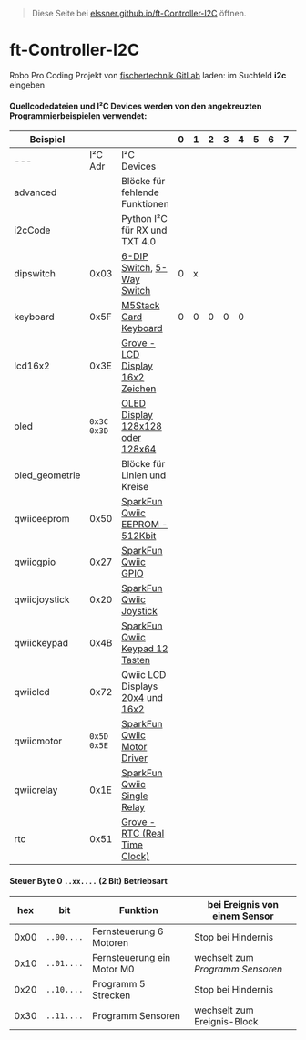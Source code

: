 > Diese Seite bei [elssner.github.io/ft-Controller-I2C](https://elssner.github.io/ft-Controller-I2C/) öffnen.
> 
# ft-Controller-I2C

Robo Pro Coding Projekt von [fischertechnik GitLab](https://git.fischertechnik-cloud.com/i2c) laden: im Suchfeld **i2c** eingeben

#### Quellcodedateien und I²C Devices werden von den angekreuzten Programmierbeispielen verwendet:

Beispiel|||0|1|2|3|4|5|6|7|8|9
---|---|---|---|---|---|---|---|---|---|---|---|---
---|I²C Adr|I²C Devices| ||||
advanced||Blöcke für fehlende Funktionen
i2cCode||Python I²C für RX und TXT 4.0
dipswitch|0x03|[6-DIP Switch](https://wiki.seeedstudio.com/Grove-6-Position_DIP_Switch), [5-Way Switch](https://wiki.seeedstudio.com/Grove-5-Way_Switch)|0|x|||
keyboard|0x5F|[M5Stack Card Keyboard](https://docs.m5stack.com/en/unit/cardkb_1.1)|0|0|0|0|0
lcd16x2|0x3E|[Grove - LCD Display 16x2 Zeichen](https://wiki.seeedstudio.com/Grove-16x2_LCD_Series)
oled|<code>0x3C 0x3D</code>|[OLED Display 128x128 oder 128x64](https://wiki.seeedstudio.com/Grove-OLED-Display-1.12-SH1107_V3.0)
oled_geometrie||Blöcke für Linien und Kreise
qwiiceeprom|0x50|[SparkFun Qwiic EEPROM - 512Kbit](https://www.sparkfun.com/products/18355)
qwiicgpio|0x27|[SparkFun Qwiic GPIO](https://www.sparkfun.com/products/17047)
qwiicjoystick|0x20|[SparkFun Qwiic Joystick](https://www.sparkfun.com/products/15168)
qwiickeypad|0x4B|[SparkFun Qwiic Keypad 12 Tasten](https://www.sparkfun.com/products/15290)
qwiiclcd|0x72|Qwiic LCD Displays [20x4](https://www.sparkfun.com/products/16398) und [16x2](https://www.sparkfun.com/products/16396)
qwiicmotor|<code>0x5D 0x5E</code>|[SparkFun Qwiic Motor Driver](https://www.sparkfun.com/products/15451)
qwiicrelay|0x1E|[SparkFun Qwiic Single Relay](https://www.sparkfun.com/products/15093)
rtc|0x51|[Grove - RTC (Real Time Clock)](https://wiki.seeedstudio.com/Grove_High_Precision_RTC)


#### Steuer Byte 0 <code>..xx....</code> (2 Bit) Betriebsart

hex|bit|Funktion|bei Ereignis von einem Sensor
---|---|---|---
0x00|<code>..00....</code>|Fernsteuerung 6 Motoren|Stop bei Hindernis
0x10|<code>..01....</code>|Fernsteuerung ein Motor M0|wechselt zum *Programm Sensoren*
0x20|<code>..10....</code>|Programm 5 Strecken|Stop bei Hindernis
0x30|<code>..11....</code>|Programm Sensoren|wechselt zum Ereignis-Block


